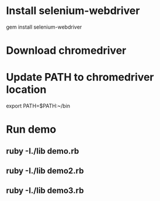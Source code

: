 

# Install selenium-webdriver

gem install selenium-webdriver

# Download chromedriver


# Update PATH to chromedriver location
export PATH=$PATH:~/bin

# Run demo
## ruby -I./lib  demo.rb
## ruby -I./lib  demo2.rb
## ruby -I./lib  demo3.rb

